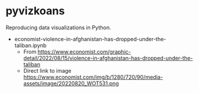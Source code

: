 # pyvizkoans

Reproducing data visualizations in Python.

- economist-violence-in-afghanistan-has-dropped-under-the-taliban.ipynb
  - From https://www.economist.com/graphic-detail/2022/08/15/violence-in-afghanistan-has-dropped-under-the-taliban
  - Direct link to image https://www.economist.com/img/b/1280/720/90/media-assets/image/20220820_WOT531.png
